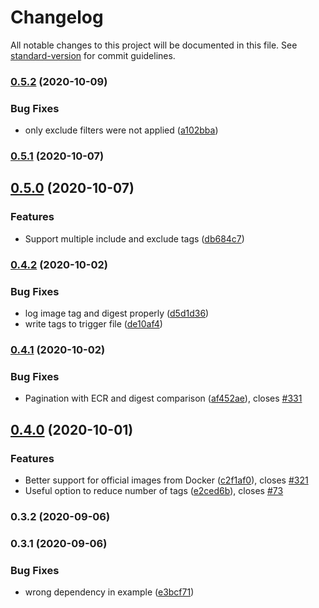 # Changelog

All notable changes to this project will be documented in this file. See [standard-version](https://github.com/conventional-changelog/standard-version) for commit guidelines.

### [0.5.2](https://github.com/pgarbe/cdk-ecr-sync/compare/v0.5.1...v0.5.2) (2020-10-09)


### Bug Fixes

* only exclude filters were not applied ([a102bba](https://github.com/pgarbe/cdk-ecr-sync/commit/a102bba433fcb6301778555e2f43d66ee8bbe037))

### [0.5.1](https://github.com/pgarbe/cdk-ecr-sync/compare/v0.5.0...v0.5.1) (2020-10-07)

## [0.5.0](https://github.com/pgarbe/cdk-ecr-sync/compare/v0.4.2...v0.5.0) (2020-10-07)


### Features

* Support multiple include and exclude tags ([db684c7](https://github.com/pgarbe/cdk-ecr-sync/commit/db684c7920193750fda1c34f55353472cc73938e))

### [0.4.2](https://github.com/pgarbe/cdk-ecr-sync/compare/v0.4.1...v0.4.2) (2020-10-02)


### Bug Fixes

* log image tag and digest properly ([d5d1d36](https://github.com/pgarbe/cdk-ecr-sync/commit/d5d1d36386cb37deaa52b64fbcfc5dc0e9985389))
* write tags to trigger file ([de10af4](https://github.com/pgarbe/cdk-ecr-sync/commit/de10af44eb198b638486920ad8f86018c2e3f6d9))

### [0.4.1](https://github.com/pgarbe/cdk-ecr-sync/compare/v0.4.0...v0.4.1) (2020-10-02)


### Bug Fixes

* Pagination with ECR and digest comparison ([af452ae](https://github.com/pgarbe/cdk-ecr-sync/commit/af452aed4cd146ddb96b013be6cffe8848501a50)), closes [#331](https://github.com/pgarbe/cdk-ecr-sync/issues/331)

## [0.4.0](https://github.com/pgarbe/cdk-ecr-sync/compare/v0.3.2...v0.4.0) (2020-10-01)


### Features

* Better support for official images from Docker ([c2f1af0](https://github.com/pgarbe/cdk-ecr-sync/commit/c2f1af018adc108fb25549a684d61ccd0f74aa3f)), closes [#321](https://github.com/pgarbe/cdk-ecr-sync/issues/321)
* Useful option to reduce number of tags ([e2ced6b](https://github.com/pgarbe/cdk-ecr-sync/commit/e2ced6b7aa6de3a686b24676df33ee8b073715bb)), closes [#73](https://github.com/pgarbe/cdk-ecr-sync/issues/73)

### 0.3.2 (2020-09-06)

### 0.3.1 (2020-09-06)


### Bug Fixes

* wrong dependency in example ([e3bcf71](https://github.com/pgarbe/cdk-ecr-sync/commit/e3bcf71f4fa74f5d40c8a4f210fe59b91a15f3bd))
